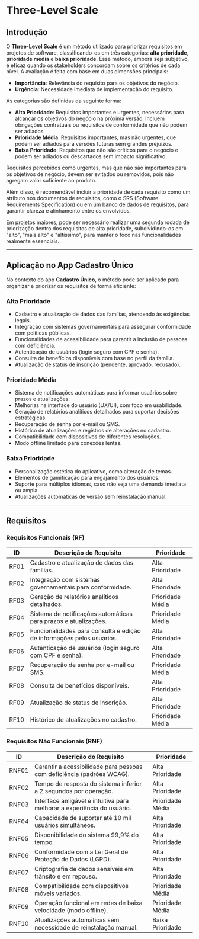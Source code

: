 # Three-Level Scale
## Introdução

O **Three-Level Scale** é um método utilizado para priorizar requisitos em projetos de software, classificando-os em três categorias: **alta prioridade**, **prioridade média** e **baixa prioridade**. Esse método, embora seja subjetivo, é eficaz quando os stakeholders concordam sobre os critérios de cada nível. A avaliação é feita com base em duas dimensões principais:

- **Importância**: Relevância do requisito para os objetivos do negócio.
- **Urgência**: Necessidade imediata de implementação do requisito.

As categorias são definidas da seguinte forma:

- **Alta Prioridade**: Requisitos importantes e urgentes, necessários para alcançar os objetivos do negócio na próxima versão. Incluem obrigações contratuais ou requisitos de conformidade que não podem ser adiados.
- **Prioridade Média**: Requisitos importantes, mas não urgentes, que podem ser adiados para versões futuras sem grandes prejuízos.
- **Baixa Prioridade**: Requisitos que não são críticos para o negócio e podem ser adiados ou descartados sem impacto significativo.

Requisitos percebidos como urgentes, mas que não são importantes para os objetivos de negócio, devem ser evitados ou removidos, pois não agregam valor suficiente ao produto.

Além disso, é recomendável incluir a prioridade de cada requisito como um atributo nos documentos de requisitos, como o SRS (Software Requirements Specification) ou em um banco de dados de requisitos, para garantir clareza e alinhamento entre os envolvidos.

Em projetos maiores, pode ser necessário realizar uma segunda rodada de priorização dentro dos requisitos de alta prioridade, subdividindo-os em "alto", "mais alto" e "altíssimo", para manter o foco nas funcionalidades realmente essenciais.

---

## Aplicação no App Cadastro Único

No contexto do app **Cadastro Único**, o método pode ser aplicado para organizar e priorizar os requisitos de forma eficiente:

### Alta Prioridade
- Cadastro e atualização de dados das famílias, atendendo às exigências legais.
- Integração com sistemas governamentais para assegurar conformidade com políticas públicas.
- Funcionalidades de acessibilidade para garantir a inclusão de pessoas com deficiência.
- Autenticação de usuários (login seguro com CPF e senha).
- Consulta de benefícios disponíveis com base no perfil da família.
- Atualização de status de inscrição (pendente, aprovado, recusado).

### Prioridade Média
- Sistema de notificações automáticas para informar usuários sobre prazos e atualizações.
- Melhorias na interface do usuário (UX/UI), com foco em usabilidade.
- Geração de relatórios analíticos detalhados para suportar decisões estratégicas.
- Recuperação de senha por e-mail ou SMS.
- Histórico de atualizações e registros de alterações no cadastro.
- Compatibilidade com dispositivos de diferentes resoluções.
- Modo offline limitado para conexões lentas.

### Baixa Prioridade
- Personalização estética do aplicativo, como alteração de temas.
- Elementos de gamificação para engajamento dos usuários.
- Suporte para múltiplos idiomas, caso não seja uma demanda imediata ou ampla.
- Atualizações automáticas de versão sem reinstalação manual.

---

## Requisitos

### Requisitos Funcionais (RF)

| **ID**  | **Descrição do Requisito**                                   | **Prioridade**      |
|---------|-------------------------------------------------------------|---------------------|
| RF01   | Cadastro e atualização de dados das famílias.               | Alta Prioridade     |
| RF02   | Integração com sistemas governamentais para conformidade.   | Alta Prioridade     |
| RF03   | Geração de relatórios analíticos detalhados.                | Prioridade Média    |
| RF04   | Sistema de notificações automáticas para prazos e atualizações. | Prioridade Média    |
| RF05   | Funcionalidades para consulta e edição de informações pelos usuários. | Alta Prioridade     |
| RF06   | Autenticação de usuários (login seguro com CPF e senha).       | Alta Prioridade     |
| RF07   | Recuperação de senha por e-mail ou SMS.                        | Prioridade Média    |
| RF08   | Consulta de benefícios disponíveis.                            | Alta Prioridade     |
| RF09   | Atualização de status de inscrição.                            | Alta Prioridade     |
| RF10   | Histórico de atualizações no cadastro.                            | Prioridade Média    |


### Requisitos Não Funcionais (RNF)

| **ID**  | **Descrição do Requisito**                                   | **Prioridade**      |
|---------|-------------------------------------------------------------|---------------------|
| RNF01  | Garantir a acessibilidade para pessoas com deficiência (padrões WCAG). | Alta Prioridade     |
| RNF02  | Tempo de resposta do sistema inferior a 2 segundos por operação. | Alta Prioridade     |
| RNF03  | Interface amigável e intuitiva para melhorar a experiência do usuário. | Prioridade Média    |
| RNF04  | Capacidade de suportar até 10 mil usuários simultâneos.      | Alta Prioridade     |
| RNF05  | Disponibilidade do sistema 99,9% do tempo.                  | Alta Prioridade     |
| RNF06  | Conformidade com a Lei Geral de Proteção de Dados (LGPD).       | Alta Prioridade     |
| RNF07  | Criptografia de dados sensíveis em trânsito e em repouso.       | Alta Prioridade     |
| RNF08  | Compatibilidade com dispositivos móveis variados.              | Prioridade Média    |
| RNF09  | Operação funcional em redes de baixa velocidade (modo offline). | Prioridade Média    |
| RNF10  | Atualizações automáticas sem necessidade de reinstalação manual. | Baixa Prioridade    |

